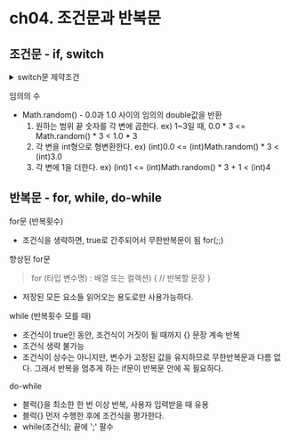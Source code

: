 # ch04. 조건문과 반복문

## 조건문 - if, switch
<details>
    </br>
    <summary>switch문 제약조건</summary>
    1. switch문의 조건식 결과는 정수 또는 문자열이어야 한다.</br>
    2. case문의 값은 정수 상수(문자 포함), 문자열만 가능하며, 중복되지 않아야 한다. (변수는 안됨!)
</details>

임의의 수
- Math.random() - 0.0과 1.0 사이의 임의의 double값을 반환
    1. 원하는 범위 끝 숫자를 각 변에 곱한다. ex) 1~3일 때, 0.0 * 3 <= Math.random() * 3 < 1.0 * 3
    2. 각 변을 int형으로 형변환한다. ex) (int)0.0 <= (int)Math.random() * 3 < (int)3.0
    3. 각 변에 1을 더한다. ex) (int)1 <= (int)Math.random() * 3 + 1 < (int)4

## 반복문 - for, while, do-while
for문 (반복횟수)
- 조건식을 생략하면, true로 간주되어서 무한반복문이 됨 for(;;)

향상된 for문
> for (타입 변수명) : 배열 또는 컬렉션) { // 반복할 문장 }
- 저장된 모든 요소들 읽어오는 용도로만 사용가능하다.

while (반복횟수 모를 때)
- 조건식이 true인 동안, 조건식이 거짓이 될 때까지 {} 문장 계속 반복
- 조건식 생략 불가능
- 조건식이 상수는 아니지만, 변수가 고정된 값을 유지하므로 무한반복문과 다름 없다. 그래서 반복을 멈추게 하는 if문이 반복문 안에 꼭 필요하다.

do-while
- 블럭{}을 최소한 한 번 이상 반복, 사용자 입력받을 때 유용
- 블럭{} 먼저 수행한 후에 조건식을 평가한다.
- while(조건식); 끝에 ';' 팔수
